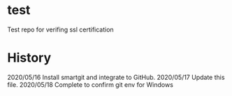 # test
Test repo for verifing ssl certification
# History
2020/05/16 Install smartgit and integrate to GitHub.
2020/05/17 Update this file.
2020/05/18 Complete to confirm git env for Windows
